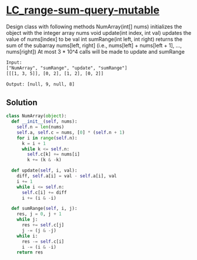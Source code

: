 # [LC_range-sum-query-mutable](https://leetcode.com/problems/range-sum-query-mutable)

Design class with following methods
  NumArray(int[] nums) initializes the object with the integer array nums
  void update(int index, int val) updates the value of nums[index] to be val
  int sumRange(int left, int right) returns the sum of the subarray nums[left, right]
    (i.e., nums[left] + nums[left + 1], ..., nums[right])
At most 3 * 10^4 calls will be made to update and sumRange

```txt
Input:
["NumArray", "sumRange", "update", "sumRange"]
[[[1, 3, 5]], [0, 2], [1, 2], [0, 2]]

Output: [null, 9, null, 8]
```

## Solution

```py
class NumArray(object):
  def __init__(self, nums):
    self.n = len(nums)
    self.a, self.c = nums, [0] * (self.n + 1)
    for i in range(self.n):
      k = i + 1
      while k <= self.n:
        self.c[k] += nums[i]
        k += (k & -k)

  def update(self, i, val):
    diff, self.a[i] = val - self.a[i], val
    i += 1
    while i <= self.n:
      self.c[i] += diff
      i += (i & -i)

  def sumRange(self, i, j):
    res, j = 0, j + 1
    while j:
      res += self.c[j]
      j -= (j & -j)
    while i:
      res -= self.c[i]
      i -= (i & -i)
    return res
```

